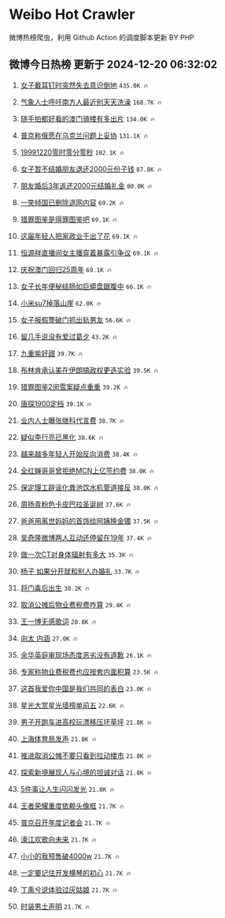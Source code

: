 # Weibo Hot Crawler 



微博热榜爬虫，利用 Github Action 的调度脚本更新 BY PHP 


## 微博今日热榜 更新于 2024-12-20 06:32:02 
1. [女子戴耳钉时突然失去意识倒地](https://s.weibo.com/weibo?q=%23%E5%A5%B3%E5%AD%90%E6%88%B4%E8%80%B3%E9%92%89%E6%97%B6%E7%AA%81%E7%84%B6%E5%A4%B1%E5%8E%BB%E6%84%8F%E8%AF%86%E5%80%92%E5%9C%B0%23&t=31&band_rank=1&Refer=top) `435.0K 🔥` 

1. [气象人士呼吁南方人最近别天天洗澡](https://s.weibo.com/weibo?q=%23%E6%B0%94%E8%B1%A1%E4%BA%BA%E5%A3%AB%E5%91%BC%E5%90%81%E5%8D%97%E6%96%B9%E4%BA%BA%E6%9C%80%E8%BF%91%E5%88%AB%E5%A4%A9%E5%A4%A9%E6%B4%97%E6%BE%A1%23&t=31&band_rank=2&Refer=top) `168.7K 🔥` 

1. [随手拍都好看的澳门骑楼有多出片](https://s.weibo.com/weibo?q=%23%E9%9A%8F%E6%89%8B%E6%8B%8D%E9%83%BD%E5%A5%BD%E7%9C%8B%E7%9A%84%E6%BE%B3%E9%97%A8%E9%AA%91%E6%A5%BC%E6%9C%89%E5%A4%9A%E5%87%BA%E7%89%87%23&t=31&band_rank=3&Refer=top) `134.0K 🔥` 

1. [普京称俄愿在乌克兰问题上妥协](https://s.weibo.com/weibo?q=%23%E6%99%AE%E4%BA%AC%E7%A7%B0%E4%BF%84%E6%84%BF%E5%9C%A8%E4%B9%8C%E5%85%8B%E5%85%B0%E9%97%AE%E9%A2%98%E4%B8%8A%E5%A6%A5%E5%8D%8F%23&t=31&band_rank=4&Refer=top) `131.1K 🔥` 

1. [19991220零时零分零秒](https://s.weibo.com/weibo?q=%2319991220%E9%9B%B6%E6%97%B6%E9%9B%B6%E5%88%86%E9%9B%B6%E7%A7%92%23&t=31&band_rank=5&Refer=top) `102.1K 🔥` 

1. [女子暂不结婚朋友退还2000元份子钱](https://s.weibo.com/weibo?q=%23%E5%A5%B3%E5%AD%90%E6%9A%82%E4%B8%8D%E7%BB%93%E5%A9%9A%E6%9C%8B%E5%8F%8B%E9%80%80%E8%BF%982000%E5%85%83%E4%BB%BD%E5%AD%90%E9%92%B1%23&t=31&band_rank=6&Refer=top) `87.8K 🔥` 

1. [朋友婚后3年返还2000元结婚礼金](https://s.weibo.com/weibo?q=%23%E6%9C%8B%E5%8F%8B%E5%A9%9A%E5%90%8E3%E5%B9%B4%E8%BF%94%E8%BF%982000%E5%85%83%E7%BB%93%E5%A9%9A%E7%A4%BC%E9%87%91%23&t=31&band_rank=7&Refer=top) `80.0K 🔥` 

1. [一笑倾国已删除退网内容](https://s.weibo.com/weibo?q=%23%E4%B8%80%E7%AC%91%E5%80%BE%E5%9B%BD%E5%B7%B2%E5%88%A0%E9%99%A4%E9%80%80%E7%BD%91%E5%86%85%E5%AE%B9%23&t=31&band_rank=8&Refer=top) `69.2K 🔥` 

1. [猎罪图鉴是得罪图鉴吧](https://s.weibo.com/weibo?q=%E7%8C%8E%E7%BD%AA%E5%9B%BE%E9%89%B4%E6%98%AF%E5%BE%97%E7%BD%AA%E5%9B%BE%E9%89%B4%E5%90%A7&t=31&band_rank=9&Refer=top) `69.1K 🔥` 

1. [这届年轻人把家政业干出了花](https://s.weibo.com/weibo?q=%23%E8%BF%99%E5%B1%8A%E5%B9%B4%E8%BD%BB%E4%BA%BA%E6%8A%8A%E5%AE%B6%E6%94%BF%E4%B8%9A%E5%B9%B2%E5%87%BA%E4%BA%86%E8%8A%B1%23&t=31&band_rank=10&Refer=top) `69.1K 🔥` 

1. [恒源祥直播间女主播穿着暴露引争议](https://s.weibo.com/weibo?q=%23%E6%81%92%E6%BA%90%E7%A5%A5%E7%9B%B4%E6%92%AD%E9%97%B4%E5%A5%B3%E4%B8%BB%E6%92%AD%E7%A9%BF%E7%9D%80%E6%9A%B4%E9%9C%B2%E5%BC%95%E4%BA%89%E8%AE%AE%23&t=31&band_rank=11&Refer=top) `69.1K 🔥` 

1. [庆祝澳门回归25周年](https://s.weibo.com/weibo?q=%23%E5%BA%86%E7%A5%9D%E6%BE%B3%E9%97%A8%E5%9B%9E%E5%BD%9225%E5%91%A8%E5%B9%B4%23&t=31&band_rank=12&Refer=top) `69.1K 🔥` 

1. [女子长年便秘结肠如巨蟒盘踞腹中](https://s.weibo.com/weibo?q=%23%E5%A5%B3%E5%AD%90%E9%95%BF%E5%B9%B4%E4%BE%BF%E7%A7%98%E7%BB%93%E8%82%A0%E5%A6%82%E5%B7%A8%E8%9F%92%E7%9B%98%E8%B8%9E%E8%85%B9%E4%B8%AD%23&t=31&band_rank=13&Refer=top) `66.1K 🔥` 

1. [小米su7掉落山崖](https://s.weibo.com/weibo?q=%E5%B0%8F%E7%B1%B3su7%E6%8E%89%E8%90%BD%E5%B1%B1%E5%B4%96&t=31&band_rank=14&Refer=top) `62.0K 🔥` 

1. [女子报假警破门抓出轨男友](https://s.weibo.com/weibo?q=%23%E5%A5%B3%E5%AD%90%E6%8A%A5%E5%81%87%E8%AD%A6%E7%A0%B4%E9%97%A8%E6%8A%93%E5%87%BA%E8%BD%A8%E7%94%B7%E5%8F%8B%23&t=31&band_rank=15&Refer=top) `56.6K 🔥` 

1. [留几手说没有爱过葛夕](https://s.weibo.com/weibo?q=%23%E7%95%99%E5%87%A0%E6%89%8B%E8%AF%B4%E6%B2%A1%E6%9C%89%E7%88%B1%E8%BF%87%E8%91%9B%E5%A4%95%23&t=31&band_rank=16&Refer=top) `43.2K 🔥` 

1. [九重紫好甜](https://s.weibo.com/weibo?q=%E4%B9%9D%E9%87%8D%E7%B4%AB%E5%A5%BD%E7%94%9C&t=31&band_rank=17&Refer=top) `39.7K 🔥` 

1. [布林肯承认美在伊朗搞政权更迭实验](https://s.weibo.com/weibo?q=%23%E5%B8%83%E6%9E%97%E8%82%AF%E6%89%BF%E8%AE%A4%E7%BE%8E%E5%9C%A8%E4%BC%8A%E6%9C%97%E6%90%9E%E6%94%BF%E6%9D%83%E6%9B%B4%E8%BF%AD%E5%AE%9E%E9%AA%8C%23&t=31&band_rank=18&Refer=top) `39.5K 🔥` 

1. [猎罪图鉴2闵雪案疑点重重](https://s.weibo.com/weibo?q=%23%E7%8C%8E%E7%BD%AA%E5%9B%BE%E9%89%B42%E9%97%B5%E9%9B%AA%E6%A1%88%E7%96%91%E7%82%B9%E9%87%8D%E9%87%8D%23&t=31&band_rank=19&Refer=top) `39.2K 🔥` 

1. [唐探1900定档](https://s.weibo.com/weibo?q=%E5%94%90%E6%8E%A21900%E5%AE%9A%E6%A1%A3&t=31&band_rank=20&Refer=top) `39.1K 🔥` 

1. [业内人士曝张继科代言费](https://s.weibo.com/weibo?q=%23%E4%B8%9A%E5%86%85%E4%BA%BA%E5%A3%AB%E6%9B%9D%E5%BC%A0%E7%BB%A7%E7%A7%91%E4%BB%A3%E8%A8%80%E8%B4%B9%23&t=31&band_rank=21&Refer=top) `38.7K 🔥` 

1. [疑似李行亮已黑化](https://s.weibo.com/weibo?q=%23%E7%96%91%E4%BC%BC%E6%9D%8E%E8%A1%8C%E4%BA%AE%E5%B7%B2%E9%BB%91%E5%8C%96%23&t=31&band_rank=22&Refer=top) `38.6K 🔥` 

1. [越来越多年轻人开始反向消费](https://s.weibo.com/weibo?q=%23%E8%B6%8A%E6%9D%A5%E8%B6%8A%E5%A4%9A%E5%B9%B4%E8%BD%BB%E4%BA%BA%E5%BC%80%E5%A7%8B%E5%8F%8D%E5%90%91%E6%B6%88%E8%B4%B9%23&t=31&band_rank=23&Refer=top) `38.4K 🔥` 

1. [全红婵哥哥曾拒绝MCN上亿签约费](https://s.weibo.com/weibo?q=%23%E5%85%A8%E7%BA%A2%E5%A9%B5%E5%93%A5%E5%93%A5%E6%9B%BE%E6%8B%92%E7%BB%9DMCN%E4%B8%8A%E4%BA%BF%E7%AD%BE%E7%BA%A6%E8%B4%B9%23&t=31&band_rank=24&Refer=top) `38.0K 🔥` 

1. [保定理工辟谣化粪池饮水机管道接反](https://s.weibo.com/weibo?q=%23%E4%BF%9D%E5%AE%9A%E7%90%86%E5%B7%A5%E8%BE%9F%E8%B0%A3%E5%8C%96%E7%B2%AA%E6%B1%A0%E9%A5%AE%E6%B0%B4%E6%9C%BA%E7%AE%A1%E9%81%93%E6%8E%A5%E5%8F%8D%23&t=31&band_rank=25&Refer=top) `38.0K 🔥` 

1. [周扬青粉色卡皮巴拉圣诞树](https://s.weibo.com/weibo?q=%E5%91%A8%E6%89%AC%E9%9D%92%E7%B2%89%E8%89%B2%E5%8D%A1%E7%9A%AE%E5%B7%B4%E6%8B%89%E5%9C%A3%E8%AF%9E%E6%A0%91&t=31&band_rank=26&Refer=top) `37.6K 🔥` 

1. [爸爸用离世妈妈的首饰给阿姨换金镯](https://s.weibo.com/weibo?q=%23%E7%88%B8%E7%88%B8%E7%94%A8%E7%A6%BB%E4%B8%96%E5%A6%88%E5%A6%88%E7%9A%84%E9%A6%96%E9%A5%B0%E7%BB%99%E9%98%BF%E5%A7%A8%E6%8D%A2%E9%87%91%E9%95%AF%23&t=31&band_rank=27&Refer=top) `37.5K 🔥` 

1. [吴奇隆微博两人互动还停留在19年](https://s.weibo.com/weibo?q=%23%E5%90%B4%E5%A5%87%E9%9A%86%E5%BE%AE%E5%8D%9A%E4%B8%A4%E4%BA%BA%E4%BA%92%E5%8A%A8%E8%BF%98%E5%81%9C%E7%95%99%E5%9C%A819%E5%B9%B4%23&t=31&band_rank=28&Refer=top) `37.4K 🔥` 

1. [做一次CT对身体辐射有多大](https://s.weibo.com/weibo?q=%23%E5%81%9A%E4%B8%80%E6%AC%A1CT%E5%AF%B9%E8%BA%AB%E4%BD%93%E8%BE%90%E5%B0%84%E6%9C%89%E5%A4%9A%E5%A4%A7%23&t=31&band_rank=29&Refer=top) `35.3K 🔥` 

1. [杨子 如果分开就和别人办婚礼](https://s.weibo.com/weibo?q=%E6%9D%A8%E5%AD%90%20%E5%A6%82%E6%9E%9C%E5%88%86%E5%BC%80%E5%B0%B1%E5%92%8C%E5%88%AB%E4%BA%BA%E5%8A%9E%E5%A9%9A%E7%A4%BC&t=31&band_rank=30&Refer=top) `33.7K 🔥` 

1. [将门毒后出生](https://s.weibo.com/weibo?q=%23%E5%B0%86%E9%97%A8%E6%AF%92%E5%90%8E%E5%87%BA%E7%94%9F%23&t=31&band_rank=31&Refer=top) `30.2K 🔥` 

1. [取消公摊后物业费税费咋算](https://s.weibo.com/weibo?q=%23%E5%8F%96%E6%B6%88%E5%85%AC%E6%91%8A%E5%90%8E%E7%89%A9%E4%B8%9A%E8%B4%B9%E7%A8%8E%E8%B4%B9%E5%92%8B%E7%AE%97%23&t=31&band_rank=32&Refer=top) `29.4K 🔥` 

1. [王一博无感歌词](https://s.weibo.com/weibo?q=%E7%8E%8B%E4%B8%80%E5%8D%9A%E6%97%A0%E6%84%9F%E6%AD%8C%E8%AF%8D&t=31&band_rank=33&Refer=top) `28.8K 🔥` 

1. [向太 内涵](https://s.weibo.com/weibo?q=%E5%90%91%E5%A4%AA%20%E5%86%85%E6%B6%B5&t=31&band_rank=34&Refer=top) `27.0K 🔥` 

1. [余华英庭审现场态度恶劣没有道歉](https://s.weibo.com/weibo?q=%23%E4%BD%99%E5%8D%8E%E8%8B%B1%E5%BA%AD%E5%AE%A1%E7%8E%B0%E5%9C%BA%E6%80%81%E5%BA%A6%E6%81%B6%E5%8A%A3%E6%B2%A1%E6%9C%89%E9%81%93%E6%AD%89%23&t=31&band_rank=35&Refer=top) `26.1K 🔥` 

1. [专家称物业费税费也应按套内面积算](https://s.weibo.com/weibo?q=%23%E4%B8%93%E5%AE%B6%E7%A7%B0%E7%89%A9%E4%B8%9A%E8%B4%B9%E7%A8%8E%E8%B4%B9%E4%B9%9F%E5%BA%94%E6%8C%89%E5%A5%97%E5%86%85%E9%9D%A2%E7%A7%AF%E7%AE%97%23&t=31&band_rank=36&Refer=top) `23.5K 🔥` 

1. [这首我爱你中国是我们共同的表白](https://s.weibo.com/weibo?q=%23%E8%BF%99%E9%A6%96%E6%88%91%E7%88%B1%E4%BD%A0%E4%B8%AD%E5%9B%BD%E6%98%AF%E6%88%91%E4%BB%AC%E5%85%B1%E5%90%8C%E7%9A%84%E8%A1%A8%E7%99%BD%23&t=31&band_rank=37&Refer=top) `23.0K 🔥` 

1. [星光大赏星光墙榜单前五](https://s.weibo.com/weibo?q=%23%E6%98%9F%E5%85%89%E5%A4%A7%E8%B5%8F%E6%98%9F%E5%85%89%E5%A2%99%E6%A6%9C%E5%8D%95%E5%89%8D%E4%BA%94%23&t=31&band_rank=38&Refer=top) `22.6K 🔥` 

1. [男子开跑车进高校玩漂移压坏草坪](https://s.weibo.com/weibo?q=%23%E7%94%B7%E5%AD%90%E5%BC%80%E8%B7%91%E8%BD%A6%E8%BF%9B%E9%AB%98%E6%A0%A1%E7%8E%A9%E6%BC%82%E7%A7%BB%E5%8E%8B%E5%9D%8F%E8%8D%89%E5%9D%AA%23&t=31&band_rank=39&Refer=top) `21.8K 🔥` 

1. [上海体育局发声](https://s.weibo.com/weibo?q=%23%E4%B8%8A%E6%B5%B7%E4%BD%93%E8%82%B2%E5%B1%80%E5%8F%91%E5%A3%B0%23&t=31&band_rank=40&Refer=top) `21.8K 🔥` 

1. [推进取消公摊不要只看到拉动楼市](https://s.weibo.com/weibo?q=%23%E6%8E%A8%E8%BF%9B%E5%8F%96%E6%B6%88%E5%85%AC%E6%91%8A%E4%B8%8D%E8%A6%81%E5%8F%AA%E7%9C%8B%E5%88%B0%E6%8B%89%E5%8A%A8%E6%A5%BC%E5%B8%82%23&t=31&band_rank=41&Refer=top) `21.8K 🔥` 

1. [探索新境展现人与心境的坦诚对话](https://s.weibo.com/weibo?q=%23%E6%8E%A2%E7%B4%A2%E6%96%B0%E5%A2%83%E5%B1%95%E7%8E%B0%E4%BA%BA%E4%B8%8E%E5%BF%83%E5%A2%83%E7%9A%84%E5%9D%A6%E8%AF%9A%E5%AF%B9%E8%AF%9D%23&t=31&band_rank=42&Refer=top) `21.8K 🔥` 

1. [5件事让人生闪闪发光](https://s.weibo.com/weibo?q=%235%E4%BB%B6%E4%BA%8B%E8%AE%A9%E4%BA%BA%E7%94%9F%E9%97%AA%E9%97%AA%E5%8F%91%E5%85%89%23&t=31&band_rank=43&Refer=top) `21.8K 🔥` 

1. [王者荣耀重度依赖头像框](https://s.weibo.com/weibo?q=%23%E7%8E%8B%E8%80%85%E8%8D%A3%E8%80%80%E9%87%8D%E5%BA%A6%E4%BE%9D%E8%B5%96%E5%A4%B4%E5%83%8F%E6%A1%86%23&t=31&band_rank=44&Refer=top) `21.7K 🔥` 

1. [普京召开年度记者会](https://s.weibo.com/weibo?q=%23%E6%99%AE%E4%BA%AC%E5%8F%AC%E5%BC%80%E5%B9%B4%E5%BA%A6%E8%AE%B0%E8%80%85%E4%BC%9A%23&t=31&band_rank=45&Refer=top) `21.7K 🔥` 

1. [濠江欢歌向未来](https://s.weibo.com/weibo?q=%23%E6%BF%A0%E6%B1%9F%E6%AC%A2%E6%AD%8C%E5%90%91%E6%9C%AA%E6%9D%A5%23&t=31&band_rank=46&Refer=top) `21.7K 🔥` 

1. [小小的我预售破4000w](https://s.weibo.com/weibo?q=%E5%B0%8F%E5%B0%8F%E7%9A%84%E6%88%91%E9%A2%84%E5%94%AE%E7%A0%B44000w&t=31&band_rank=47&Refer=top) `21.7K 🔥` 

1. [一定要记住开发横琴的初心](https://s.weibo.com/weibo?q=%23%E4%B8%80%E5%AE%9A%E8%A6%81%E8%AE%B0%E4%BD%8F%E5%BC%80%E5%8F%91%E6%A8%AA%E7%90%B4%E7%9A%84%E5%88%9D%E5%BF%83%23&t=31&band_rank=48&Refer=top) `21.7K 🔥` 

1. [丁禹兮说体验过灰姑娘](https://s.weibo.com/weibo?q=%23%E4%B8%81%E7%A6%B9%E5%85%AE%E8%AF%B4%E4%BD%93%E9%AA%8C%E8%BF%87%E7%81%B0%E5%A7%91%E5%A8%98%23&t=31&band_rank=49&Refer=top) `21.7K 🔥` 

1. [时装男士声明](https://s.weibo.com/weibo?q=%23%E6%97%B6%E8%A3%85%E7%94%B7%E5%A3%AB%E5%A3%B0%E6%98%8E%23&t=31&band_rank=50&Refer=top) `21.7K 🔥` 

